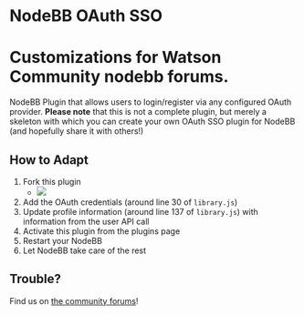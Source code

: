 # NodeBB OAuth SSO

# Customizations for Watson Community nodebb forums.

NodeBB Plugin that allows users to login/register via any configured OAuth provider. **Please note** that this is not a complete plugin, but merely a skeleton with which you can create your own OAuth SSO plugin for NodeBB (and hopefully share it with others!)

## How to Adapt

1. Fork this plugin
    * ![](http://i.imgur.com/APWHJsa.png)
1. Add the OAuth credentials (around line 30 of `library.js`)
1. Update profile information (around line 137 of `library.js`) with information from the user API call
1. Activate this plugin from the plugins page
1. Restart your NodeBB
1. Let NodeBB take care of the rest

## Trouble?

Find us on [the community forums](http://community.nodebb.org)!
